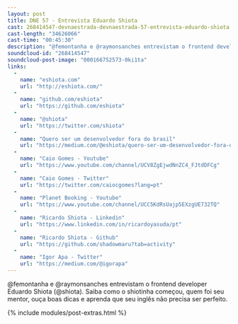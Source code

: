 ```yaml
---
layout: post
title: DNE 57 - Entrevista Eduardo Shiota
cast: 268414547-devnaestrada-devnaestrada-57-entrevista-eduardo-shiota.mp3
cast-length: "34626066"
cast-time: "00:45:30"
description: "@femontanha e @raymonsanches entrevistam o frontend developer Eduardo Shiota (@shiota). Saiba como o shiotinha começou, quem foi seu mentor, ouça boas dicas e aprenda que seu inglês não precisa ser perfeito."
soundcloud-id: "268414547"
soundcloud-post-image: "000166752573-0ki1ta"
links:
  -
    name: "eshiota.com"
    url: "http://eshiota.com/"
  -
    name: "github.com/eshiota"
    url: "https://github.com/eshiota"
  -
    name: "@shiota"
    url: "https://twitter.com/shiota"
  -
    name: "Quero ser um desenvolvedor fora do brasil"
    url: "https://medium.com/@eshiota/quero-ser-um-desenvolvedor-fora-do-brasil-e-agora-5c170c176c8e#.wxm1x2qpw"
  -
    name: "Caio Gomes - Youtube"
    url: "https://www.youtube.com/channel/UCV8ZgEjwdNnZC4_FJtdDFCg"
  -
    name: "Caio Gomes - Twitter"
    url: "https://twitter.com/caiocgomes?lang=pt"
  -
    name: "Planet Booking - Youtube"
    url: "https://www.youtube.com/channel/UCC5KdRsUajp5EXzgUE732TQ"
  -
    name: "Ricardo Shiota - Linkedin"
    url: "https://www.linkedin.com/in/ricardoyasuda/pt"
  -
    name: "Ricardo Shiota - Github"
    url: "https://github.com/shadowmaru?tab=activity"
  -
    name: "Igor Apa - Twitter"
    url: "https://medium.com/@igorapa"
---
```


@femontanha e @raymonsanches entrevistam o frontend developer Eduardo Shiota (@shiota). Saiba como o shiotinha começou, quem foi seu mentor, ouça boas dicas e aprenda que seu inglês não precisa ser perfeito.

{% include modules/post-extras.html %}